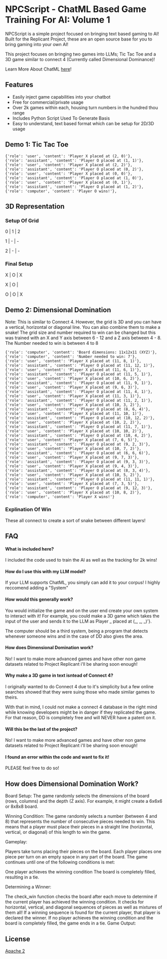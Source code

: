 
# NPCScript - ChatML Based Game Training For AI: Volume 1

NPCScript is a simple project focused on bringing text based gaming to AI! Built for the Replicant Project, these are an open source base for you to bring gaming into your own AI!

This project focuses on bringing two games into LLMs; Tic Tac Toe and a 3D game similar to connect 4 (Currently called Dimensional Dominance)!

Learn More About ChatML [here](https://huggingface.co/docs/transformers/main/en/chat_templating#what-are-generation-prompts)!


## Features

- Easily inject game capabilities into your chatbot
- Free for commercial/private usage
- Over 2k games within each, housing turn numbers in the hundred thou range
- Includes Python Script Used To Generate Basis
- Easy to understand, text based format which can be setup for 2D/3D usage


## Demo 1: Tic Tac Toe



    {'role': 'user', 'content': 'Player X placed at (2, 0)'},
    {'role': 'assistant', 'content': 'Player O placed at (1, 1)'},
    {'role': 'user', 'content': 'Player X placed at (2, 2)'},
    {'role': 'assistant', 'content': 'Player O placed at (0, 2)'},
    {'role': 'user', 'content': 'Player X placed at (0, 0)'},
    {'role': 'assistant', 'content': 'Player O placed at (1, 0)'},
    {'role': 'user', 'content': 'Player X placed at (0, 1)'},
    {'role': 'assistant', 'content': 'Player O placed at (1, 2)'},
    {'role': 'computer', 'content': 'Player O wins!'},

## 3D Representation

### Setup Of Grid          

0  |  1  |  2         

1  |  -  |  -           

2  |  -  |  -           


### Final Setup

X  |  O  |  X 

X  |  O  |   

O  |  O  |  X 


## Demo 2: Dimensional Domination

Note: This is similar to Connect 4. However, the grid is 3D and you can have a vertical, horizontal or diagonal line. You can also combine them to make a snake! The grid size and number required to win can be changed but this was trained with an X and Y axis between 6 - 12 and a Z axis between 4 - 8. The Number needed to win is between 4 to 8


    {'role': 'computer', 'content': 'Board dimensions: 11x12x11 (XYZ)'},
    {'role': 'computer', 'content': 'Number needed to win: 7'},
    {'role': 'user', 'content': 'Player X placed at (11, 8, 1)'},
    {'role': 'assistant', 'content': 'Player O placed at (11, 12, 1)'},
    {'role': 'user', 'content': 'Player X placed at (11, 6, 1)'},
    {'role': 'assistant', 'content': 'Player O placed at (11, 5, 1)'},
    {'role': 'user', 'content': 'Player X placed at (10, 6, 2)'},
    {'role': 'assistant', 'content': 'Player O placed at (11, 9, 1)'},
    {'role': 'user', 'content': 'Player X placed at (9, 6, 3)'},
    {'role': 'assistant', 'content': 'Player O placed at (11, 4, 1)'},
    {'role': 'user', 'content': 'Player X placed at (11, 3, 1)'},
    {'role': 'assistant', 'content': 'Player O placed at (11, 2, 1)'},
    {'role': 'user', 'content': 'Player X placed at (10, 3, 2)'},
    {'role': 'assistant', 'content': 'Player O placed at (8, 6, 4)'},
    {'role': 'user', 'content': 'Player X placed at (11, 10, 1)'},
    {'role': 'assistant', 'content': 'Player O placed at (10, 12, 2)'},
    {'role': 'user', 'content': 'Player X placed at (10, 2, 2)'},
    {'role': 'assistant', 'content': 'Player O placed at (11, 7, 1)'},
    {'role': 'user', 'content': 'Player X placed at (10, 10, 2)'},
    {'role': 'assistant', 'content': 'Player O placed at (10, 4, 2)'},
    {'role': 'user', 'content': 'Player X placed at (7, 6, 5)'},
    {'role': 'assistant', 'content': 'Player O placed at (9, 2, 3)'},
    {'role': 'user', 'content': 'Player X placed at (10, 7, 2)'},
    {'role': 'assistant', 'content': 'Player O placed at (6, 6, 6)'},
    {'role': 'user', 'content': 'Player X placed at (9, 7, 3)'},
    {'role': 'assistant', 'content': 'Player O placed at (9, 3, 3)'},
    {'role': 'user', 'content': 'Player X placed at (9, 4, 3)'},
    {'role': 'assistant', 'content': 'Player O placed at (8, 3, 4)'},
    {'role': 'user', 'content': 'Player X placed at (10, 5, 2)'},
    {'role': 'assistant', 'content': 'Player O placed at (11, 11, 1)'},
    {'role': 'user', 'content': 'Player X placed at (7, 3, 5)'},
    {'role': 'assistant', 'content': 'Player O placed at (9, 12, 3)'},
    {'role': 'user', 'content': 'Player X placed at (10, 8, 2)'},
    {'role': 'computer', 'content': 'Player X wins!'}

### Explination Of Win

These all connect to create a sort of snake between different layers! 


## FAQ


#### What is included here?

I included the code used to train the AI as well as the tracking for 2k wins!

#### How do I use this with my LLM model?

If your LLM supports ChatML, you simply can add it to your corpus! I highly reccomend adding a "System"

#### How would this generally work?

You would initialize the game and on the user end create your own system to interact with it! For example, you could make a 3D game which takes the input of the user and sends it to the LLM as Player _ placed at (_, _, _)'}.

The computer should be a third system, being a program that detects whenever someone wins and in the case of DD also gives the area.

#### How does Dimensional Domination work?


No! I want to make more advanced games and have other non game datasets related to Project Replicant i'll be sharing soon enough!

#### Why make a 3D game in text isntead of Connect 4?

I originally wanted to do Connect 4 due to it's simplicity but a few online searches showed that they were suing those who made similar games to theirs.

With that in mind, I could not make a connect 4 database in the right mind while knowing developers might be in danger if they replicated the game. For that reason, DD is completely free and will NEVER have a patent on it.

#### Will this be the last of the project?

No! I want to make more advanced games and have other non game datasets related to Project Replicant i'll be sharing soon enough!

#### I found an error within the code and want to fix it!
PLEASE feel free to do so!
## How does Dimensional Domination Work?

Board Setup: The game randomly selects the dimensions of the board (rows, columns) and the depth (Z axis). For example, it might create a 6x6x6 or 8x8x8 board.

Winning Condition: The game randomly selects a number (between 4 and 8) that represents the number of consecutive pieces needed to win. This means that a player must place their pieces in a straight line (horizontal, vertical, or diagonal) of this length to win the game.

Gameplay:

Players take turns placing their pieces on the board. 
Each player places one piece per turn on an empty space in any part of the board.
The game continues until one of the following conditions is met:

One player achieves the winning condition
The board is completely filled, resulting in a tie.

Determining a Winner:

The check_win function checks the board after each move to determine if the current player has achieved the winning condition. It checks for horizontal, vertical, and diagonal sequences of pieces as well as mixtures of them all!
If a winning sequence is found for the current player, that player is declared the winner.
If no player achieves the winning condition and the board is completely filled, the game ends in a tie.
Game Output:


## License

[Apache 2](https://www.apache.org/licenses/LICENSE-2.0)

